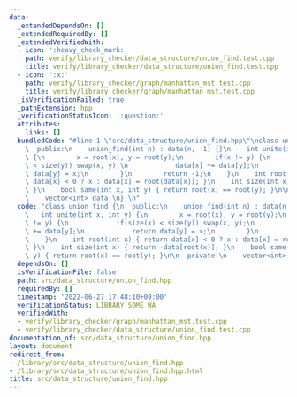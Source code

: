 ```yaml
---
data:
  _extendedDependsOn: []
  _extendedRequiredBy: []
  _extendedVerifiedWith:
  - icon: ':heavy_check_mark:'
    path: verify/library_checker/data_structure/union_find.test.cpp
    title: verify/library_checker/data_structure/union_find.test.cpp
  - icon: ':x:'
    path: verify/library_checker/graph/manhattan_mst.test.cpp
    title: verify/library_checker/graph/manhattan_mst.test.cpp
  _isVerificationFailed: true
  _pathExtension: hpp
  _verificationStatusIcon: ':question:'
  attributes:
    links: []
  bundledCode: "#line 1 \"src/data_structure/union_find.hpp\"\nclass union_find {\n\
    \  public:\n    union_find(int n) : data(n, -1) {}\n    int unite(int x, int y)\
    \ {\n        x = root(x), y = root(y);\n        if(x != y) {\n            if(size(x)\
    \ < size(y)) swap(x, y);\n            data[x] += data[y];\n            return\
    \ data[y] = x;\n        }\n        return -1;\n    }\n    int root(int x) { return\
    \ data[x] < 0 ? x : data[x] = root(data[x]); }\n    int size(int x) { return -data[root(x)];\
    \ }\n    bool same(int x, int y) { return root(x) == root(y); }\n\n  private:\n\
    \    vector<int> data;\n};\n"
  code: "class union_find {\n  public:\n    union_find(int n) : data(n, -1) {}\n \
    \   int unite(int x, int y) {\n        x = root(x), y = root(y);\n        if(x\
    \ != y) {\n            if(size(x) < size(y)) swap(x, y);\n            data[x]\
    \ += data[y];\n            return data[y] = x;\n        }\n        return -1;\n\
    \    }\n    int root(int x) { return data[x] < 0 ? x : data[x] = root(data[x]);\
    \ }\n    int size(int x) { return -data[root(x)]; }\n    bool same(int x, int\
    \ y) { return root(x) == root(y); }\n\n  private:\n    vector<int> data;\n};\n"
  dependsOn: []
  isVerificationFile: false
  path: src/data_structure/union_find.hpp
  requiredBy: []
  timestamp: '2022-06-27 17:48:10+09:00'
  verificationStatus: LIBRARY_SOME_WA
  verifiedWith:
  - verify/library_checker/graph/manhattan_mst.test.cpp
  - verify/library_checker/data_structure/union_find.test.cpp
documentation_of: src/data_structure/union_find.hpp
layout: document
redirect_from:
- /library/src/data_structure/union_find.hpp
- /library/src/data_structure/union_find.hpp.html
title: src/data_structure/union_find.hpp
---
```

